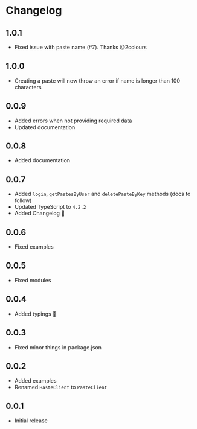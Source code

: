 # Changelog

## 1.0.1

- Fixed issue with paste name (#7). Thanks @2colours

## 1.0.0

- Creating a paste will now throw an error if name is longer than 100 characters

## 0.0.9

- Added errors when not providing required data
- Updated documentation

## 0.0.8

- Added documentation

## 0.0.7

- Added `login`, `getPastesByUser` and `deletePasteByKey` methods (docs to follow)
- Updated TypeScript to `4.2.2`
- Added Changelog 🎉

## 0.0.6

- Fixed examples

## 0.0.5

- Fixed modules

## 0.0.4

- Added typings 🎉

## 0.0.3

- Fixed minor things in package.json

## 0.0.2

- Added examples
- Renamed `HasteClient` to `PasteClient`

## 0.0.1

- Initial release
